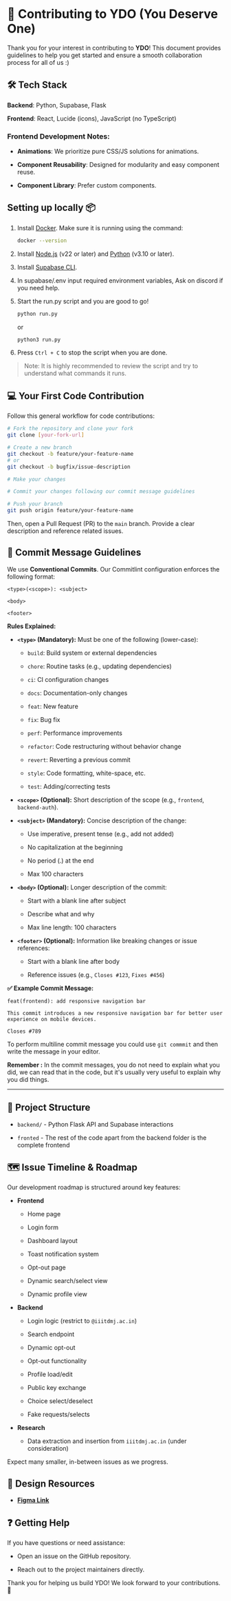 # 🤝 Contributing to YDO (You Deserve One)

Thank you for your interest in contributing to **YDO**! This document provides guidelines to help you get started and ensure a smooth collaboration process for all of us :)

## 🛠️ Tech Stack

**Backend**: Python, Supabase, Flask

**Frontend**: React, Lucide (icons), JavaScript (no TypeScript)

### Frontend Development Notes:

* **Animations**: We prioritize pure CSS/JS solutions for animations.

* **Component Reusability**: Designed for modularity and easy component reuse.

* **Component Library**: Prefer custom components.

## Setting up locally 📦 

1. Install [Docker](https://www.docker.com/). Make sure it is running using the command:
    ```bash
    docker --version
    ```
2. Install [Node.js](https://nodejs.org/en/download/) (v22 or later) and [Python](https://www.python.org/downloads/) (v3.10 or later).

3. Install [Supabase CLI](https://supabase.com/docs/guides/cli).

4. In supabase/.env input required environment variables, Ask on discord if you need help.

5. Start the run.py script and you are good to go!
    ```bash
    python run.py
    ```
    or
   ```bash
   python3 run.py
   ```

7. Press `Ctrl + C` to stop the script when you are done.

> Note: It is highly recommended to review the script and try to understand what commands it runs.

## 💻 Your First Code Contribution

Follow this general workflow for code contributions:

```bash
# Fork the repository and clone your fork
git clone [your-fork-url]

# Create a new branch
git checkout -b feature/your-feature-name
# or
git checkout -b bugfix/issue-description

# Make your changes

# Commit your changes following our commit message guidelines

# Push your branch
git push origin feature/your-feature-name
```

Then, open a Pull Request (PR) to the `main` branch. Provide a clear description and reference related issues.

## 📝 Commit Message Guidelines

We use **Conventional Commits**. Our Commitlint configuration enforces the following format:

```
<type>(<scope>): <subject>

<body>

<footer>
```

**Rules Explained:**

* **`<type>` (Mandatory):** Must be one of the following (lower-case):

  * `build`: Build system or external dependencies

  * `chore`: Routine tasks (e.g., updating dependencies)

  * `ci`: CI configuration changes

  * `docs`: Documentation-only changes

  * `feat`: New feature

  * `fix`: Bug fix

  * `perf`: Performance improvements

  * `refactor`: Code restructuring without behavior change

  * `revert`: Reverting a previous commit

  * `style`: Code formatting, white-space, etc.

  * `test`: Adding/correcting tests

* **`<scope>` (Optional):** Short description of the scope (e.g., `frontend`, `backend-auth`).

* **`<subject>` (Mandatory):** Concise description of the change:

  * Use imperative, present tense (e.g., add not added)

  * No capitalization at the beginning

  * No period (.) at the end

  * Max 100 characters

* **`<body>` (Optional):** Longer description of the commit:

  * Start with a blank line after subject

  * Describe what and why

  * Max line length: 100 characters


* **`<footer>` (Optional):** Information like breaking changes or issue references:

  * Start with a blank line after body

  * Reference issues (e.g., `Closes #123`, `Fixes #456`)

**✅ Example Commit Message:**

```
feat(frontend): add responsive navigation bar

This commit introduces a new responsive navigation bar for better user experience on mobile devices.

Closes #789
```

To perform multiline commit message you could use `git commmit` and then write the message in your editor.

**Remember :** In the commit messages, you do not need to explain what you did, we can read that in the code, but it's usually very useful to explain why you did things.

---

## 📂 Project Structure

* `backend/` - Python Flask API and Supabase interactions

*  `fronted` - The rest of the code apart from the backend folder is the complete frontend 


## 🗺️ Issue Timeline & Roadmap

Our development roadmap is structured around key features:

* **Frontend**

  * Home page

  * Login form

  * Dashboard layout

  * Toast notification system

  * Opt-out page

  * Dynamic search/select view

  * Dynamic profile view

* **Backend**

  * Login logic (restrict to `@iiitdmj.ac.in`)

  * Search endpoint

  * Dynamic opt-out

  * Opt-out functionality

  * Profile load/edit

  * Public key exchange

  * Choice select/deselect

  * Fake requests/selects

* **Research**

  * Data extraction and insertion from `iiitdmj.ac.in` (under consideration)

Expect many smaller, in-between issues as we progress.

## 🎨 Design Resources

* [**Figma Link**](https://www.figma.com/design/qaiNixV0TQvIu2v2L6bdv6/YDO---BSoC?node-id=0-1&p=f&t=hRvzdbSnt4uHBvhs-0)

## ❓ Getting Help

If you have questions or need assistance:

* Open an issue on the GitHub repository.

* Reach out to the project maintainers directly.

Thank you for helping us build YDO!
We look forward to your contributions. 🚀

